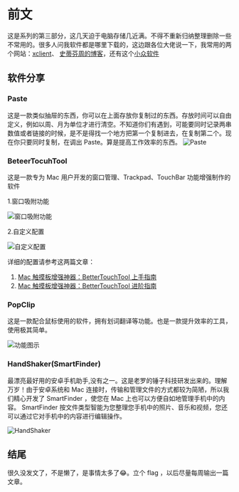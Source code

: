 # 前文

这是系列的第三部分，这几天迫于电脑存储几近满。不得不重新归纳整理删除一些不常用的。很多人问我软件都是哪里下载的，这边跟各位大佬说一下，我常用的两个网站：[xclient](https://xclient.info/)、 [史蒂芬周的博客](http://www.sdifen.com/)，还有这个[小众软件](https://www.appinn.com/)

## 软件分享

### Paste

  这是一款类似抽屉的东西，你可以在上面存放你复制过的东西。存放时间可以自由定义，例如以周、月为单位才进行清空。不知道你们有遇到，可能要同时记录两串数值或者链接的时候，是不是得找一个地方把第一个复制进去，在复制第二个。现在你只要同时复制，在调出 Paste。算是提高工作效率的东西。
![Paste](https://tva1.sinaimg.cn/large/00831rSTgy1gd1d1b8eavj31ic0arjts.jpg)

### BeteerTocuhTool

  这是一款专为 Mac 用户开发的窗口管理、Trackpad、TouchBar 功能增强制作的软件

1.窗口吸附功能

![窗口吸附功能](https://tva1.sinaimg.cn/large/00831rSTgy1gd1d2oiti8j30pc0hv0u0.jpg)

2.自定义配置

![自定义配置](https://tva1.sinaimg.cn/large/00831rSTgy1gd1d22749mj30of0dwdhv.jpg)

详细的配置请参考这两篇文章：

1. [Mac 触摸板增强神器：BetterTouchTool 上手指南](https://sspai.com/post/27094)
2. [Mac 触摸板增强神器：BetterTouchTool 进阶指南](https://sspai.com/post/27105)

### PopClip

这是一款配合鼠标使用的软件，拥有划词翻译等功能。也是一款提升效率的工具，使用极其简单。

![功能图示](https://tva1.sinaimg.cn/large/00831rSTgy1gd1d0n835qj304907ndfs.jpg)

### HandShaker(SmartFinder)

 最漂亮最好用的安卓手机助手,没有之一。这是老罗的锤子科技研发出来的。理解万岁！由于安卓系统和 Mac 连接时，传输和管理文件的方式都较为简陋，所以我们精心开发了 SmartFinder ，使您在 Mac 上也可以方便自如地管理手机中的内容。 SmartFinder 按文件类型智能为您整理您手机中的照片、音乐和视频，您还可以通过它对手机中的内容进行编辑操作。

![HandShaker](https://tva1.sinaimg.cn/large/00831rSTgy1gd1cwujvgij318y0s3adr.jpg)

## 结尾

很久没发文了，不是懒了，是事情太多了😂。立个 flag ，以后尽量每周输出一篇文章。
